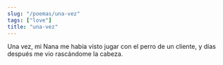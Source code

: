 ```yaml
---
slug: "/poemas/una-vez"
tags: ["love"]
title: "una-vez"
---
```

Una vez, mi Nana me había visto jugar con el perro de un cliente, y días después me vio rascándome la cabeza.
